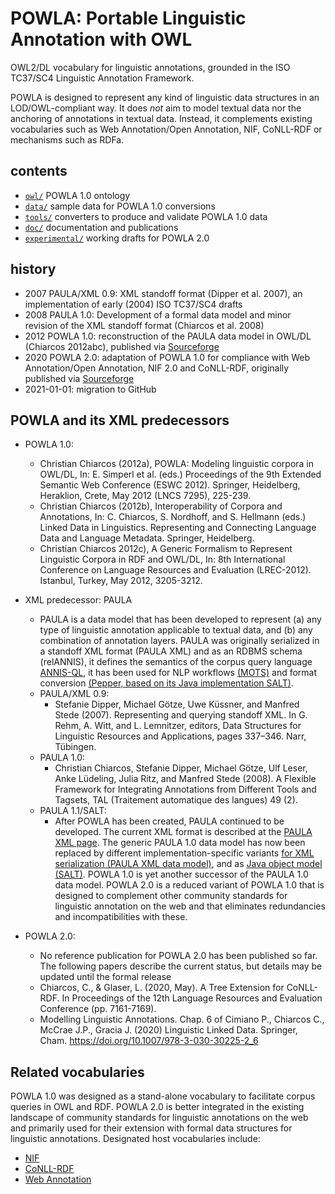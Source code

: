 # POWLA: Portable Linguistic Annotation with OWL

OWL2/DL vocabulary for linguistic annotations, grounded in the ISO TC37/SC4 Linguistic Annotation Framework.

POWLA is designed to represent any kind of linguistic data structures in an LOD/OWL-compliant way. It does *not* aim to model textual data nor the anchoring of annotations in textual data. Instead, it complements existing vocabularies such as Web Annotation/Open Annotation, NIF, CoNLL-RDF or mechanisms such as RDFa.

## contents

- [`owl/`](owl) POWLA 1.0 ontology
- [`data/`](data) sample data for POWLA 1.0 conversions
- [`tools/`](tools) converters to produce and validate POWLA 1.0 data
- [`doc/`](doc) documentation and publications
- [`experimental/`](experimental) working drafts for POWLA 2.0
	
## history

* 2007 PAULA/XML 0.9: XML standoff format (Dipper et al. 2007), an implementation of early (2004) ISO TC37/SC4 drafts
* 2008 PAULA 1.0: Development of a formal data model and minor revision of the XML standoff format (Chiarcos et al. 2008)
* 2012 POWLA 1.0: reconstruction of the PAULA data model in OWL/DL (Chiarcos 2012abc), published via [Sourceforge](https://sourceforge.net/projects/powla/)
* 2020 POWLA 2.0: adaptation of POWLA 1.0 for compliance with Web Annotation/Open Annotation, NIF 2.0 and CoNLL-RDF, originally published via [Sourceforge](https://sourceforge.net/projects/powla/)
* 2021-01-01: migration to GitHub

## POWLA and its XML predecessors

* POWLA 1.0:
	- Christian Chiarcos (2012a), POWLA: Modeling linguistic corpora in OWL/DL, In: E. Simperl et al. (eds.) Proceedings of the 9th Extended Semantic Web Conference (ESWC 2012). Springer, Heidelberg, Heraklion, Crete, May 2012 (LNCS 7295), 225-239.
	- Christian Chiarcos (2012b), Interoperability of Corpora and Annotations, In: C. Chiarcos, S. Nordhoff, and S. Hellmann (eds.) Linked Data in Linguistics. Representing and Connecting Language Data and Language Metadata. Springer, Heidelberg.
	- Christian Chiarcos 2012c), A Generic Formalism to Represent Linguistic Corpora in RDF and OWL/DL, In: 8th International Conference on Language Resources and Evaluation (LREC-2012). Istanbul, Turkey, May 2012, 3205-3212.

* XML predecessor: PAULA
	* PAULA is a data model that has been developed to represent (a) any type of linguistic annotation applicable to textual data, and (b) any combination of annotation layers. PAULA was originally serialized in a standoff XML format (PAULA XML) and as an RDBMS schema (relANNIS), it defines the semantics of the corpus query language [ANNIS-QL](https://corpus-tools.org/annis/), it has been used for NLP workflows [(MOTS)](https://link.springer.com/chapter/10.1007/978-3-642-22613-7_2) and format conversion [(Pepper, based on its Java implementation SALT)](https://github.com/korpling/pepper).
	* PAULA/XML 0.9:
		- Stefanie Dipper, Michael Götze, Uwe Küssner, and Manfred Stede (2007). Representing and querying standoff XML. In G. Rehm, A. Witt, and L. Lemnitzer, editors, Data Structures for Linguistic Resources and Applications, pages 337–346. Narr, Tübingen.
	* PAULA 1.0:
		- Christian Chiarcos, Stefanie Dipper, Michael Götze, Ulf Leser, Anke Lüdeling, Julia Ritz, and Manfred Stede (2008). A Flexible Framework for Integrating Annotations from Different Tools and Tagsets, TAL (Traitement automatique des langues) 49 (2).
	* PAULA 1.1/SALT:
		- After POWLA has been created, PAULA continued to be developed. The current XML format is described at the [PAULA XML page](https://github.com/korpling/paula-xml). The generic PAULA 1.0 data model has now been replaced by different implementation-specific variants [for XML serialization (PAULA XML data model)](https://github.com/korpling/paula-xml), and as [Java object model (SALT)](https://github.com/korpling/salt). POWLA 1.0 is yet another successor of the PAULA 1.0 data model. POWLA 2.0 is a reduced variant of POWLA 1.0 that is designed to complement other community standards for linguistic annotation on the web and that eliminates redundancies and incompatibilities with these.

* POWLA 2.0:
	- No reference publication for POWLA 2.0 has been published so far. The following papers describe the current status, but details may be updated until the formal release
	- Chiarcos, C., & Glaser, L. (2020, May). A Tree Extension for CoNLL-RDF. In Proceedings of the 12th Language Resources and Evaluation Conference (pp. 7161-7169).
	- Modelling Linguistic Annotations. Chap. 6 of Cimiano P., Chiarcos C., McCrae J.P., Gracia J. (2020) Linguistic Linked Data. Springer, Cham. https://doi.org/10.1007/978-3-030-30225-2_6

## Related vocabularies

POWLA 1.0 was designed as a stand-alone vocabulary to facilitate corpus queries in OWL and RDF. POWLA 2.0 is better integrated in the existing landscape of community standards for linguistic annotations on the web and primarily used for their extension with formal data structures for linguistic annotations. Designated host vocabularies include:

- [NIF](http://persistence.uni-leipzig.org/nlp2rdf/ontologies/nif-core/nif-core.html)
- [CoNLL-RDF](https://github.com/acoli-repo/conll-rdf)
- [Web Annotation](https://www.w3.org/TR/annotation-model/)
